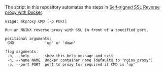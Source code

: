 The script in this repository automates the steps in [Self-signed SSL Reverse proxy with Docker](https://medium.com/@oliver.zampieri/self-signed-ssl-reverse-proxy-with-docker-dbfc78c05b41).

```
usage: mkproxy CMD [-p PORT]

Run an NGINX reverse proxy with SSL in front of a specified port.

positional arguments:
 CMD              'up' or 'down'

flag arguments:
 -h, --help       show this help message and exit
 -n, --name NAME  Docker container name (defaults to 'nginx_proxy')
 -p, --port PORT  port to proxy to; required if CMD is 'up'
```